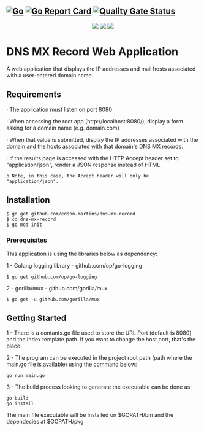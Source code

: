 [![Go](https://github.com/edson-martins/dnsrecords/actions/workflows/go.yml/badge.svg?style=plastic)](https://github.com/edson-martins/dnsrecords/actions/workflows/go.yml)
[![Go Report Card](https://goreportcard.com/badge/github.com/edson-martins/dnsrecords?style=plastic)](https://goreportcard.com/report/github.com/edson-martins/dnsrecords)
[![Quality Gate Status](https://sonarcloud.io/api/project_badges/measure?project=edson-martins_dnsrecords&metric=alert_status)](https://sonarcloud.io/dashboard?id=edson-martins_dnsrecords)
---

<p align="center">
    <img src="https://img.shields.io/badge/Go-1.16.3-informational?style=plastic&logo=go&logoColor=white&color=7FD5E9"/> <img src="https://img.shields.io/badge/Mux-1.8.0-informational?style=plastic&logo=mux&logoColor=white&color=7FD5E9"/> <img src="https://img.shields.io/badge/go--logging-v1-informational?style=plastic&logo=mux&logoColor=white&color=7FD5E9"/>
</p>

# DNS MX Record Web Application

A web application that displays the IP addresses and mail hosts associated with a user-entered domain name.

## Requirements
· The application must listen on port 8080

· When accessing the root app (http://localhost:8080/), display a form asking for a domain name (e.g. domain.com)

· When that value is submitted, display the IP addresses associated with the domain and the hosts associated with that domain's DNS MX records.

· If the results page is accessed with the HTTP Accept header set to "application/json", render a JSON response instead of HTML

    o Note, in this case, the Accept header will only be "application/json". 

## Installation

````
$ go get github.com/edson-martins/dns-mx-record
$ cd dns-mx-record
$ go mod init
````
### Prerequisites

 This application is using the libraries below as dependency:

 1 - Golang logging library - github.com/op/go-logging
 ```
 $ go get github.com/op/go-logging
 ```
 2 - gorilla/mux - github.com/gorilla/mux
 ```
 $ go get -u github.com/gorilla/mux
 ```

## Getting Started

 1 - There is a contants.go file used to store the URL Port (default is 8080) and the Index template path. If you want to change the host port, that's the place.

 
 2 - The program can be executed in the project root path (path where the main.go file is available) using the command below:
 ```
 go run main.go
 ```
 3 - The build process looking to generate the executable can be done as:
 ```
 go build
 go install
 ```
 The main file executable will be installed on $GOPATH/bin and the dependecies at $GOPATH/pkg